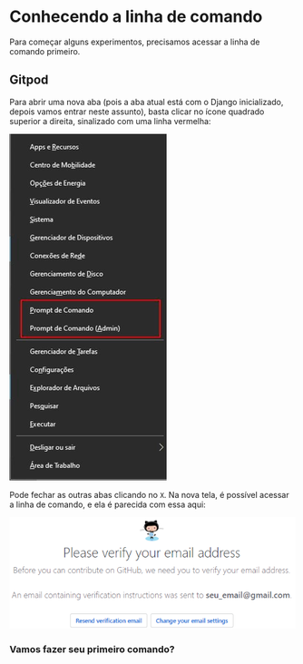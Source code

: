 # Conhecendo a linha de comando

Para começar alguns experimentos, precisamos acessar a linha de comando primeiro.

## Gitpod

Para abrir uma nova aba \(pois a aba atual está com o Django inicializado, depois vamos entrar neste assunto\), basta clicar no ícone quadrado superior a direita, sinalizado com uma linha vermelha:

![Tela do Django inicializado](../.gitbook/assets/image%20%2823%29.png)

Pode fechar as outras abas clicando no `X`. Na nova tela, é possível acessar a linha de comando, e ela é parecida com essa aqui:

![Prompt Gitpod](../.gitbook/assets/image%20%2816%29.png)

### **Vamos fazer seu primeiro comando?** <a id="pronta"></a>

